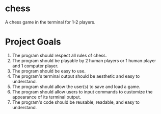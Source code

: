 # chess
A chess game in the terminal for 1-2 players.

# Project Goals
1. The program should respect all rules of chess.
2. The program should be playable by 2 human players or 1 human player and 1 computer player.
3. The program should be easy to use.
4. The program's terminal output should be aesthetic and easy to understand.
5. The program should allow the user(s) to save and load a game.
6. The program should allow users to input commands to customize the appearance of its terminal output.
7. The program's code should be reusable, readable, and easy to understand.
